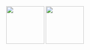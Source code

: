 <div id="header" align="center">
  <img src="https://media.giphy.com/media/ZovhY6wYDKehwXd4Qw/giphy.gif" width="100"/>
  <img src="https://media.giphy.com/media/yWnfMrmiqLQuZtFkt8/giphy.gif" width="100"/>
</div>
